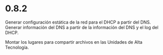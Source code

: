 0.8.2
=====

Generar configuración estática de la red para el DHCP a partir del DNS.
Generar información del DNS a partir de la información del DNS y el log del DHCP.

Montar los lugares para compartir archivos en las Unidades de Alta Tecnología.
